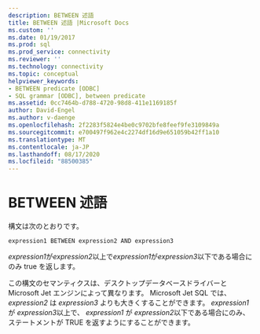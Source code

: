 ```yaml
---
description: BETWEEN 述語
title: BETWEEN 述語 |Microsoft Docs
ms.custom: ''
ms.date: 01/19/2017
ms.prod: sql
ms.prod_service: connectivity
ms.reviewer: ''
ms.technology: connectivity
ms.topic: conceptual
helpviewer_keywords:
- BETWEEN predicate [ODBC]
- SQL grammar [ODBC], between predicate
ms.assetid: 0cc7464b-d788-4720-98d8-411e1169185f
author: David-Engel
ms.author: v-daenge
ms.openlocfilehash: 2f2283f5824e4be0c9702bfe8feef9fe3109849a
ms.sourcegitcommit: e700497f962e4c2274df16d9e651059b42ff1a10
ms.translationtype: MT
ms.contentlocale: ja-JP
ms.lasthandoff: 08/17/2020
ms.locfileid: "88500385"
---
```

# <a name="between-predicate"></a>BETWEEN 述語
構文は次のとおりです。  
  
```  
expression1 BETWEEN expression2 AND expression3  
```  
  
 *expression1*が*expression2*以上で*expression1*が*expression3*以下である場合にのみ true を返します。  
  
 この構文のセマンティクスは、デスクトップデータベースドライバーと Microsoft Jet エンジンによって異なります。 Microsoft Jet SQL では、 *expression2* は *expression3* よりも大きくすることができます。 *expression1* が *expression3*以上で、 *expression1* が *expression2*以下である場合にのみ、ステートメントが TRUE を返すようにすることができます。
